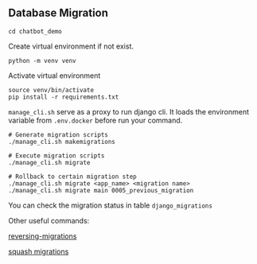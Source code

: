 ## Database Migration

```shell
cd chatbot_demo
```

Create virtual environment if not exist.

```shell
python -m venv venv
```

Activate virtual environment

```shell
source venv/bin/activate
pip install -r requirements.txt
```

`manage_cli.sh` serve as a proxy to run django cli. It loads the environment variable from `.env.docker` before run your
command.

```shell
# Generate migration scripts
./manage_cli.sh makemigrations

# Execute migration scripts
./manage_cli.sh migrate

# Rollback to certain migration step
./manage_cli.sh migrate <app_name> <migration name>
./manage_cli.sh migrate main 0005_previous_migration
```

You can check the migration status in table `django_migrations`

Other useful commands:

[reversing-migrations](https://docs.djangoproject.com/en/3.2/topics/migrations/#reversing-migrations)

[squash migrations](https://docs.djangoproject.com/en/3.2/topics/migrations/#migration-squashing)
